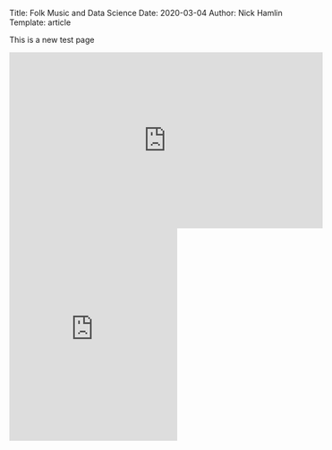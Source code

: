 Title: Folk Music and Data Science
Date: 2020-03-04
Author: Nick Hamlin
Template: article

This is a new test page

<iframe width="560" height="315" src="https://www.youtube.com/embed/EUwfrGIR2e4" frameborder="0" allow="accelerometer; autoplay; encrypted-media; gyroscope; picture-in-picture" allowfullscreen></iframe>

<iframe src="https://open.spotify.com/embed/playlist/7Ljk1SUg9paa6zhlgDynUr" width="300" height="380" frameborder="0" allowtransparency="true" allow="encrypted-media"></iframe>